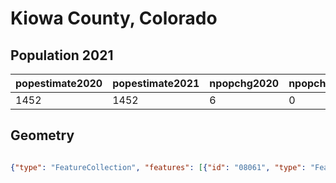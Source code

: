 # Kiowa County, Colorado

## Population 2021

| popestimate2020 | popestimate2021 | npopchg2020 | npopchg2021 | births2020 | births2021 | deaths2020 | deaths2021 | naturalchg2020 | naturalchg2021 | internationalmig2020 | internationalmig2021 | domesticmig2020 | domesticmig2021 | netmig2020 | netmig2021 |  rbirth2021  |  rdeath2021  | rnaturalchg2021 | rinternationalmig2021 | rdomesticmig2021 | rnetmig2021  |
|-----------------|-----------------|-------------|-------------|------------|------------|------------|------------|----------------|----------------|----------------------|----------------------|-----------------|-----------------|------------|------------|--------------|--------------|-----------------|-----------------------|------------------|--------------|
| 1452            | 1452            | 6           | 0           | 2          | 14         | 5          | 14         | -3             | 0              | 0                    | 0                    | 9               | -1              | 9          | -1         | 9.6418732782 | 9.6418732782 | 0               | 0                     | -0.688705234     | -0.688705234|

## Geometry

```geojson

{"type": "FeatureCollection", "features": [{"id": "08061", "type": "Feature", "geometry": {"type": "MultiPolygon", "coordinates": [[[[-102.045897358, 38.615160893], [-102.045819135, 38.59370526], [-102.04542851, 38.499930846], [-102.045037885, 38.406156432], [-102.044671674, 38.312382018], [-102.044523914, 38.268747297], [-102.306270776, 38.267959592], [-102.572960712, 38.267220606], [-102.742320672, 38.266964615], [-103.125465579, 38.266458644], [-103.399928516, 38.265428665], [-103.501714895, 38.265009271], [-103.501737486, 38.342281161], [-103.506968484, 38.342249659], [-103.504656463, 38.516402631], [-103.50466447, 38.52365763], [-103.250551528, 38.523651615], [-103.172868545, 38.525308613], [-103.172933541, 38.612443591], [-103.062164894, 38.615014258], [-102.625461668, 38.613244563], [-102.456234708, 38.614819545], [-102.045897358, 38.615160893]]]]}, "properties": {}}]}
```

